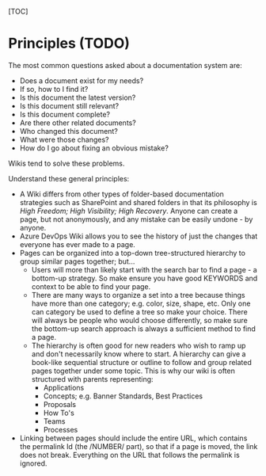[TOC]

<!--
DESCRIPTION: How to organize documentation with tools like wikis.
-->


# Principles (TODO)

The most common questions asked about a documentation system are:

* Does a document exist for my needs?
* If so, how to I find it?
* Is this document the latest version?
* Is this document still relevant?
* Is this document complete?
* Are there other related documents?
* Who changed this document?
* What were those changes?
* How do I go about fixing an obvious mistake?


Wikis tend to solve these problems.

Understand these general principles:

* A Wiki differs from other types of folder-based documentation strategies such as SharePoint and shared folders in that its philosophy is *High Freedom; High Visibility; High Recovery*. Anyone can create a page, but not anonymously, and any mistake can be easily undone - by anyone.
* Azure DevOps Wiki allows you to see the history of just the changes that everyone has ever made to a page.
* Pages can be organized into a top-down tree-structured hierarchy to group similar pages together; but...
  * Users will more than likely start with the search bar to find a page - a bottom-up strategy. So make ensure you have good KEYWORDS and context to be able to find your page.
  * There are many ways to organize a set into a tree because things have more than one category; e.g. color, size, shape, etc. Only one can category be used to define a tree so make your choice. There will always be people who would choose differently, so make sure the bottom-up search approach is always a sufficient method to find a page.
  * The hierarchy is often good for new readers who wish to ramp up and don't necessarily know where to start. A hierarchy can give a book-like sequential structure or outline to follow and group related pages together under some topic. This is why our wiki is often structured with parents representing:
    * Applications
    * Concepts; e.g. Banner Standards, Best Practices
    * Proposals
    * How To's
    * Teams
    * Processes
* Linking between pages should include the entire URL, which contains the permalink Id (the /NUMBER/ part), so that if a page is moved, the link does not break. Everything on the URL that follows the permalink is ignored.
